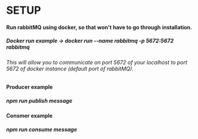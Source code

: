 # SETUP
#### Run rabbitMQ using docker, so that won't have to go through installation.
##### Docker run example -> docker run --name rabbitmq -p 5672:5672 rabbitmq
###### This will allow you to communicate on port 5672 of your localhost to port 5672 of docker instance (default port of rabbitMQ).

#### Producer example
##### npm run publish message

#### Consmer example
##### npm run consume message
